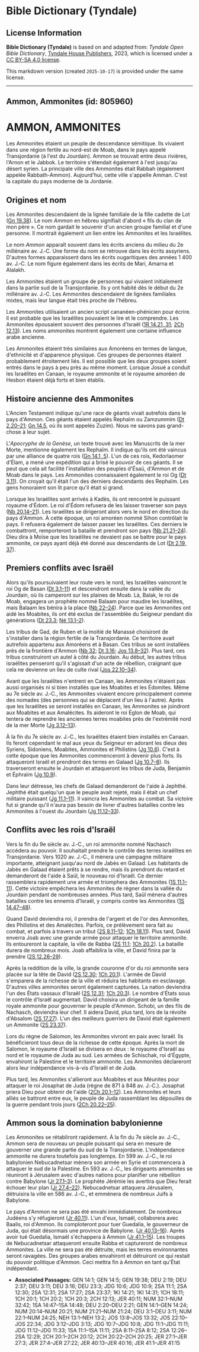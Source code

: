 # Bible Dictionary (Tyndale)

## License Information

**Bible Dictionary (Tyndale)** is based on and adapted from: _Tyndale Open Bible Dictionary_, [Tyndale House Publishers](https://tyndaleopenresources.com/), 2023, which is licensed under a [CC BY-SA 4.0 license](https://creativecommons.org/licenses/by-sa/4.0/legalcode.en).

This markdown version (created `2025-10-17`) is provided under the same license.



--------------------------------

## Ammon, Ammonites (id: 805960)

AMMON, AMMONITES
================

Les Ammonites étaient un peuple de descendance sémitique. Ils vivaient dans une région fertile au nord\-est de Moab, dans le pays appelé Transjordanie (à l'est du Jourdain). Ammon se trouvait entre deux rivières, l'Arnon et le Jabbok. Le territoire s'étendait également à l'est jusqu'au désert syrien. La principale ville des Ammonites était Rabbah (également appelée Rabbath\-Ammon). Aujourd'hui, cette ville s'appelle Amman. C'est la capitale du pays moderne de la Jordanie.

Origines et nom
---------------

Les Ammonites descendaient de la lignée familiale de la fille cadette de Lot ([Gn 19\.38](https://ref.ly/Gen19:38)). Le nom *Ammon* en hébreu signifiait d'abord « fils du clan de mon père ». Ce nom gardait le souvenir d'un ancien groupe familial et d'une personne. Il montrait également un lien entre les Ammonites et les Israélites.

Le nom *Ammon* apparaît souvent dans les écrits anciens du milieu du 2e millénaire av. J.‑C. Une forme du nom se retrouve dans les écrits assyriens. D'autres formes apparaissent dans les écrits ougaritiques des années 1 400 av. J.‑C. Le nom figure également dans les écrits de Mari, Amarna et Alalakh.

Les Ammonites étaient un groupe de personnes qui vivaient initialement dans la partie sud de la Transjordanie. Ils y ont habité dès le début du 2e millénaire av. J.‑C. Les Ammonites descendaient de lignées familiales mixtes, mais leur langue était très proche de l'hébreu.

Les Ammonites utilisaient un ancien script cananéen\-phénicien pour écrire. Il est probable que les Israélites pouvaient le lire et le comprendre. Les Ammonites épousaient souvent des personnes d'Israël ([1R 14\.21, 31](https://ref.ly/1Kgs14:21); [2Ch 12\.13](https://ref.ly/2Chr12:13)). Les noms ammonites montrent également une certaine influence arabe ancienne.

Les Ammonites étaient très similaires aux Amoréens en termes de langue, d'ethnicité et d'apparence physique. Ces groupes de personnes étaient probablement étroitement liés. Il est possible que les deux groupes soient entrés dans le pays à peu près au même moment. Lorsque Josué a conduit les Israélites en Canaan, le royaume ammonite et le royaume amoréen de Hesbon étaient déjà forts et bien établis.

Histoire ancienne des Ammonites
-------------------------------

L'Ancien Testament indique qu'une race de géants vivait autrefois dans le pays d'Ammon. Ces géants étaient appelés Rephaïm ou Zamzummim ([Dt 2\.20–21](https://ref.ly/Deut2:20-Deut2:21); [Gn 14\.5](https://ref.ly/Gen14:5), où ils sont appelés Zuzim). Nous ne savons pas grand\-chose à leur sujet.

L'*Apocryphe de la Genèse*, un texte trouvé avec les Manuscrits de la mer Morte, mentionne également les Rephaïm. Il indique qu'ils ont été vaincus par une alliance de quatre rois ([Gn 14\.1, 5](https://ref.ly/Gen14:1)). L'un de ces rois, Kedorlaomer d'Élam, a mené une expédition qui a brisé le pouvoir de ces géants. Il se peut que cela ait facilité l'installation des peuples d'Ésaü, d'Ammon et de Moab dans le pays. Les Ammonites connaissaient également le roi Og ([Dt 3\.11](https://ref.ly/Deut3:11)). On croyait qu'il était l'un des derniers descendants des Rephaïm. Les gens honoraient son lit parce qu'il était si grand.

Lorsque les Israélites sont arrivés à Kadès, ils ont rencontré le puissant royaume d'Édom. Le roi d'Édom refusera de les laisser traverser son pays ([Nb 20\.14–21](https://ref.ly/Num20:14-Num20:21)). Les Israélites se dirigeront alors vers le nord en direction du pays d'Ammon. À cette époque, un roi amoréen nommé Sihon contrôlait le pays. Il refusera également de laisser passer les Israélites. Ces derniers le combattront, remporteront la bataille et prendront son pays ([Nb 21\.21–24](https://ref.ly/Num21:21-Num21:24)). Dieu dira à Moïse que les Israélites ne devaient pas se battre pour le pays ammonite, ce pays ayant déjà été donné aux descendants de Lot ([Dt 2\.19, 37](https://ref.ly/Deut2:19)).

Premiers conflits avec Israël
-----------------------------

Alors qu'ils poursuivaient leur route vers le nord, les Israélites vaincront le roi Og de Basan ([Dt 3\.1–11](https://ref.ly/Deut3:1-Deut3:11)) et descendront ensuite dans la vallée du Jourdain, où ils camperont sur les plaines de Moab. Là, Balak, le roi de Moab, engagera un prophète nommé Balaam pour maudire les Israélites, mais Balaam les bénira à la place ([Nb 22–24](https://ref.ly/Num22:1-Num24:25)). Parce que les Ammonites ont aidé les Moabites, ils ont été exclus de l'assemblée du Seigneur pendant dix générations ([Dt 23\.3](https://ref.ly/Deut23:3); [Né 13\.1–2](https://ref.ly/Neh13:1-Neh13:2)).

Les tribus de Gad, de Ruben et la moitié de Manassé choisiront de s'installer dans la région fertile de la Transjordanie. Ce territoire avait autrefois appartenu aux Amoréens et à Basan. Ces tribus se sont installées près de la frontière d'Ammon ([Nb 32](https://ref.ly/Num32:1-Num32:42); [Dt 3\.16](https://ref.ly/Deut3:16); [Jos 13\.8–32](https://ref.ly/Josh13:8-Josh13:32)). Plus tard, ces tribus construiront un autel à côté du Jourdain. Au début, les autres tribus israélites penseront qu'il s'agissait d'un acte de rébellion, craignant que cela ne devienne un lieu de culte rival ([Jos 22\.10–34](https://ref.ly/Josh22:10-Josh22:34)).

Avant que les Israélites n'entrent en Canaan, les Ammonites n'étaient pas aussi organisés ni si bien installés que les Moabites et les Édomites. Même au 7e siècle av. J.‑C., les Ammonites vivaient encore principalement comme des nomades (des personnes qui se déplacent d'un lieu à l'autre). Après que les Israélites se seront installés en Canaan, les Ammonites se joindront aux Moabites et aux Amalécites. Ils aideront le roi Églon de Moab, qui tentera de reprendre les anciennes terres moabites près de l'extrémité nord de la mer Morte ([Jg 3\.12–13](https://ref.ly/Judg3:12-Judg3:13)).

À la fin du 7e siècle av. J.‑C., les Israélites étaient bien installés en Canaan. Ils feront cependant le mal aux yeux du Seigneur en adorant les dieux des Syriens, Sidoniens, Moabites, Ammonites et Philistins ([Jg 10\.6](https://ref.ly/Judg10:6)). C'est à cette époque que les Ammonites commenceront à devenir plus forts. Ils attaqueront Israël et prendront des terres en Galaad ([Jg 10\.7–8](https://ref.ly/Judg10:7-Judg10:8)). Ils traverseront ensuite le Jourdain et attaqueront les tribus de Juda, Benjamin et Éphraïm ([Jg 10\.9](https://ref.ly/Judg10:9)).

Dans leur détresse, les chefs de Galaad demanderont de l'aide à Jephthé. Jephthé était quelqu'un que le peuple avait rejeté, mais il était un chef militaire puissant ([Jg 11\.1–11](https://ref.ly/Judg11:1-Judg11:11)). Il vaincra les Ammonites au combat. Sa victoire fut si grande qu'il n'aura pas besoin de livrer d'autres batailles contre les Ammonites à l'ouest du Jourdain ([Jg 11\.12–33](https://ref.ly/Judg11:12-Judg11:33)).

Conflits avec les rois d'Israël
-------------------------------

Vers la fin du 9e siècle av. J.‑C., un roi ammonite nommé Nachasch accédera au pouvoir. Il souhaitait prendre le contrôle des terres israélites en Transjordanie. Vers 1020 av. J.‑C., il mènera une campagne militaire importante, atteignant jusqu'au nord de Jabès en Galaad. Les habitants de Jabès en Galaad étaient prêts à se rendre, mais ils prendront du retard et demanderont de l'aide à Saül, le nouveau roi d'Israël. Ce dernier rassemblera rapidement une armée et triomphera des Ammonites ([1S 11\.1–11](https://ref.ly/1Sam11:1-1Sam11:11)). Cette victoire empêchera les Ammonites de régner dans la vallée du Jourdain pendant de nombreuses années. Plus tard, Saül mènera d'autres batailles contre les ennemis d'Israël, y compris contre les Ammonites ([1S 14\.47–48](https://ref.ly/1Sam14:47-1Sam14:48)).

Quand David deviendra roi, il prendra de l'argent et de l'or des Ammonites, des Philistins et des Amalécites. Parfois, ce prélèvement sera fait au combat, et parfois à travers un tribut ([2S 8\.11–12](https://ref.ly/2Sam8:11-2Sam8:12); [1Ch 18\.11](https://ref.ly/1Chr18:11)). Plus tard, David enverra Joab avec une grande armée pour attaquer le territoire ammonite. Ils entoureront la capitale, la ville de Rabba ([2S 11\.1](https://ref.ly/2Sam11:1); [1Ch 20\.2](https://ref.ly/1Chr20:2)). La bataille durera de nombreux mois. Joab affaiblira la ville, et David finira par la prendre ([2S 12\.26–29](https://ref.ly/2Sam12:26-2Sam12:29)).

Après la reddition de la ville, la grande couronne d'or du roi ammonite sera placée sur la tête de David ([2S 12\.30](https://ref.ly/2Sam12:30); [1Ch 20\.1](https://ref.ly/1Chr20:1)). L'armée de David s'emparera de la richesse de la ville et réduira les habitants en esclavage. D'autres villes ammonites seront également capturées. La nation deviendra l'un des États vassaux d'Israël ([2S 12\.31](https://ref.ly/2Sam12:31); [1Ch 20\.3](https://ref.ly/1Chr20:3)). Le nombre d'États sous le contrôle d'Israël augmentait. David choisira un dirigeant de la famille royale ammonite pour gouverner le peuple d'Ammon. Schobi, un des fils de Nachasch, deviendra leur chef. Il aidera David, plus tard, lors de la révolte d'Absalom ([2S 17\.27](https://ref.ly/2Sam17:27)). L'un des meilleurs guerriers de David était également un Ammonite ([2S 23\.37](https://ref.ly/2Sam23:37)).

Lors du règne de Salomon, les Ammonites vivront en paix avec Israël. Ils bénéficieront tous deux de la richesse de cette époque. Après la mort de Salomon, le royaume d'Israël se divisera en deux : le royaume d'Israël au nord et le royaume de Juda au sud. Les armées de Schischak, roi d'Égypte, envahiront la Palestine et le territoire ammonite. Les Ammonites déclareront alors leur indépendance vis\-à\-vis d'Israël et de Juda.

Plus tard, les Ammonites s'allieront aux Moabites et aux Méunites pour attaquer le roi Josaphat de Juda (règne de 871 à 848 av. J.‑C.). Josaphat priera Dieu pour obtenir de l'aide ([2Ch 20\.1–12](https://ref.ly/2Chr20:1-2Chr20:12)). Les Ammonites et leurs alliés se battront entre eux, le peuple de Juda rassemblant les dépouilles de la guerre pendant trois jours ([2Ch 20\.22–25](https://ref.ly/2Chr20:22-2Chr20:25)).

Ammon sous la domination babylonienne
-------------------------------------

Les Ammonites se rétabliront rapidement. À la fin du 7e siècle av. J.‑C., Ammon sera de nouveau un peuple puissant qui sera en mesure de gouverner une grande partie du sud de la Transjordanie. L'indépendance ammonite ne durera toutefois pas longtemps. En 599 av. J.‑C., le roi babylonien Nebucadnetsar mènera son armée en Syrie et commencera à attaquer le sud de la Palestine. En 593 av. J.‑C., les dirigeants ammonites se réuniront à Jérusalem avec d'autres nations pour planifier une rébellion contre Babylone ([Jr 27\.1–3](https://ref.ly/Jer27:1-Jer27:3)). Le prophète Jérémie les avertira que Dieu ferait échouer leur plan ([Jr 27\.4–22](https://ref.ly/Jer27:4-Jer27:22)). Nebucadnetsar attaquera Jérusalem, détruisira la ville en 586 av. J.‑C., et emmènera de nombreux Juifs à Babylone.

Le pays d'Ammon ne sera pas été envahi immédiatement. De nombreux Judéens s'y réfugieront ([Jr 40\.11](https://ref.ly/Jer40:11)). L'un d'eux, Ismaël, collaborera avec Baalis, roi d'Ammon. Ils comploteront pour tuer Guedalia, le gouverneur de Juda, qui était désormais une province de Babylone. ([Jr 40\.13–16](https://ref.ly/Jer40:13-Jer40:16)). Après avoir tué Guedalia, Ismaël s'échappera à Ammon ([Jr 41\.1–15](https://ref.ly/Jer41:1-Jer41:15)). Les troupes de Nebucadnetsar attaqueront ensuite Rabba et captureront de nombreux Ammonites. La ville ne sera pas été détruite, mais les terres environnantes seront ravagées. Des groupes arabes envahiront et détruiront ce qui restait du pouvoir politique d'Ammon. Ceci mettra fin à Ammon en tant qu'État indépendant.

* **Associated Passages:** GEN 14:1; GEN 14:5; GEN 19:38; DEU 2:19; DEU 2:37; DEU 3:11; DEU 3:16; DEU 23:3; JDG 10:6; JDG 10:9; 2SA 11:1; 2SA 12:30; 2SA 12:31; 2SA 17:27; 2SA 23:37; 1KI 14:21; 1KI 14:31; 1CH 18:11; 1CH 20:1; 1CH 20:2; 1CH 20:3; 2CH 12:13; JER 40:11; NUM 32:1–NUM 32:42; 1SA 14:47–1SA 14:48; DEU 2:20–DEU 2:21; GEN 14:1–GEN 14:24; NUM 20:14–NUM 20:21; NUM 21:21–NUM 21:24; DEU 3:1–DEU 3:11; NUM 22:1–NUM 24:25; NEH 13:1–NEH 13:2; JOS 13:8–JOS 13:32; JOS 22:10–JOS 22:34; JDG 3:12–JDG 3:13; JDG 10:7–JDG 10:8; JDG 11:1–JDG 11:11; JDG 11:12–JDG 11:33; 1SA 11:1–1SA 11:11; 2SA 8:11–2SA 8:12; 2SA 12:26–2SA 12:29; 2CH 20:1–2CH 20:12; 2CH 20:22–2CH 20:25; JER 27:1–JER 27:3; JER 27:4–JER 27:22; JER 40:13–JER 40:16; JER 41:1–JER 41:15

